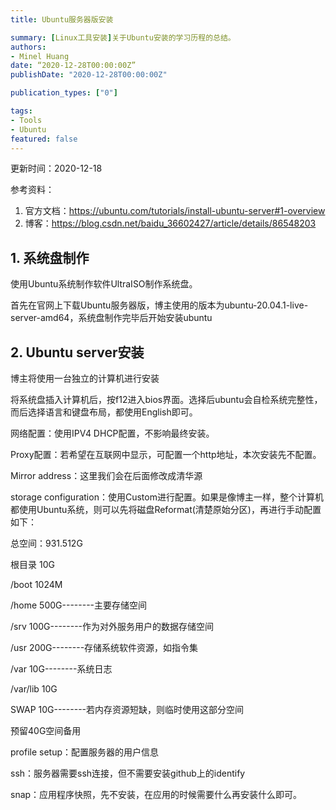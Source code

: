 ```yaml
---
title: Ubuntu服务器版安装

summary: [Linux工具安装]关于Ubuntu安装的学习历程的总结。
authors:
- Minel Huang
date: “2020-12-28T00:00:00Z”
publishDate: "2020-12-28T00:00:00Z"

publication_types: ["0"]

tags: 
- Tools
- Ubuntu
featured: false
---
```


更新时间：2020-12-18

参考资料：

1. 官方文档：https://ubuntu.com/tutorials/install-ubuntu-server#1-overview
2. 博客：https://blog.csdn.net/baidu_36602427/article/details/86548203

## 1. 系统盘制作

使用Ubuntu系统制作软件UltraISO制作系统盘。

首先在官网上下载Ubuntu服务器版，博主使用的版本为ubuntu-20.04.1-live-server-amd64，系统盘制作完毕后开始安装ubuntu

## 2. Ubuntu server安装

博主将使用一台独立的计算机进行安装

将系统盘插入计算机后，按f12进入bios界面。选择后ubuntu会自检系统完整性，而后选择语言和键盘布局，都使用English即可。

网络配置：使用IPV4 DHCP配置，不影响最终安装。

Proxy配置：若希望在互联网中显示，可配置一个http地址，本次安装先不配置。

Mirror address：这里我们会在后面修改成清华源

storage configuration：使用Custom进行配置。如果是像博主一样，整个计算机都使用Ubuntu系统，则可以先将磁盘Reformat(清楚原始分区)，再进行手动配置如下：

总空间：931.512G

根目录 10G

/boot 1024M

/home 500G--------主要存储空间

/srv 100G--------作为对外服务用户的数据存储空间

/usr 200G--------存储系统软件资源，如指令集

/var 10G--------系统日志

/var/lib 10G

SWAP 10G--------若内存资源短缺，则临时使用这部分空间

预留40G空间备用

profile setup：配置服务器的用户信息

ssh：服务器需要ssh连接，但不需要安装github上的identify

snap：应用程序快照，先不安装，在应用的时候需要什么再安装什么即可。



